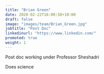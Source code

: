 ```yaml
---
title: "Brian Green"
date: 2020-02-22T16:00:58+10:00
draft: false
image: "images/team/Brian_Green.jpg"
jobtitle: "Post Doc"
linkedinurl: "https://www.linkedin.com/"
promoted: true
weight: 1
---
```


Post doc working under Professor Sheshadri

Does science